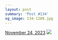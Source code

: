 ```yaml
---
layout: post
summary: 'Post #134'
og_image: 134-1280.jpg
---
```


<p>
  <time>
    <a href="/134">November 24, 2023</a>
  </time>
  <a href="/134">
    <img src="{{ site.assets_url }}/134-640.jpg" srcset="{{ site.assets_url }}/134-320.jpg 320w, {{ site.assets_url }}/134-640.jpg 640w, {{ site.assets_url }}/134-960.jpg 960w, {{ site.assets_url }}/134-1280.jpg 1280w" sizes="(min-width: 700px) 50vw, calc(100vw - 2rem)" />
  </a>
</p>
